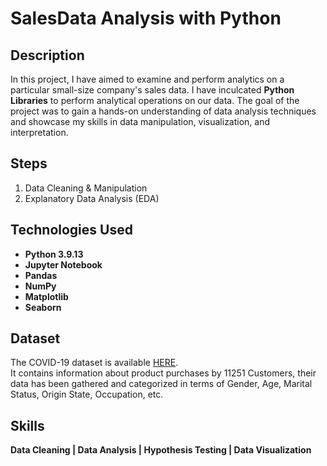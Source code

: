 # SalesData Analysis with Python

<h2>Description</h2>
In this project, I have aimed to examine and perform analytics on a particular small-size company's sales data. I have inculcated <b>Python Libraries</b> to perform analytical operations on our data. The goal of the project was to gain a hands-on understanding of data analysis techniques and showcase my skills in data manipulation, visualization, and interpretation.
</br>

## Steps
 1. Data Cleaning & Manipulation 
 2. Explanatory Data Analysis (EDA) 

## Technologies Used

- <b>Python 3.9.13</b>
- <b>Jupyter Notebook</b>
- <b>Pandas</b>
- <b>NumPy</b>
- <b>Matplotlib</b>
- <b>Seaborn</b>

## Dataset 
The COVID-19 dataset is available [HERE](https://ourworldindata.org/covid-deaths).</br>It contains information about product purchases by 11251 Customers, their data has been gathered and categorized in terms of Gender, Age, Marital Status, Origin State, Occupation, etc.

## Skills 
 <b>Data Cleaning | Data Analysis | Hypothesis Testing | Data Visualization</b> 

